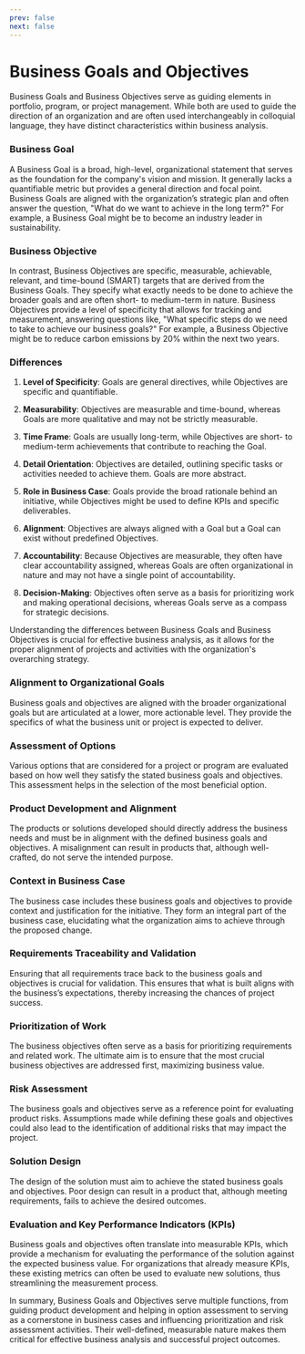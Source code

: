 ```yaml
---
prev: false
next: false
---
```


# Business Goals and Objectives

Business Goals and Business Objectives serve as guiding elements in portfolio, program, or project management. While both are used to guide the direction of an organization and are often used interchangeably in colloquial language, they have distinct characteristics within business analysis.

### Business Goal

A Business Goal is a broad, high-level, organizational statement that serves as the foundation for the company's vision and mission. It generally lacks a quantifiable metric but provides a general direction and focal point. Business Goals are aligned with the organization’s strategic plan and often answer the question, "What do we want to achieve in the long term?" For example, a Business Goal might be to become an industry leader in sustainability.

### Business Objective

In contrast, Business Objectives are specific, measurable, achievable, relevant, and time-bound (SMART) targets that are derived from the Business Goals. They specify what exactly needs to be done to achieve the broader goals and are often short- to medium-term in nature. Business Objectives provide a level of specificity that allows for tracking and measurement, answering questions like, "What specific steps do we need to take to achieve our business goals?" For example, a Business Objective might be to reduce carbon emissions by 20% within the next two years.

### Differences

1. **Level of Specificity**: Goals are general directives, while Objectives are specific and quantifiable.

2. **Measurability**: Objectives are measurable and time-bound, whereas Goals are more qualitative and may not be strictly measurable.

3. **Time Frame**: Goals are usually long-term, while Objectives are short- to medium-term achievements that contribute to reaching the Goal.

4. **Detail Orientation**: Objectives are detailed, outlining specific tasks or activities needed to achieve them. Goals are more abstract.

5. **Role in Business Case**: Goals provide the broad rationale behind an initiative, while Objectives might be used to define KPIs and specific deliverables.

6. **Alignment**: Objectives are always aligned with a Goal but a Goal can exist without predefined Objectives.

7. **Accountability**: Because Objectives are measurable, they often have clear accountability assigned, whereas Goals are often organizational in nature and may not have a single point of accountability.

8. **Decision-Making**: Objectives often serve as a basis for prioritizing work and making operational decisions, whereas Goals serve as a compass for strategic decisions.

Understanding the differences between Business Goals and Business Objectives is crucial for effective business analysis, as it allows for the proper alignment of projects and activities with the organization's overarching strategy.

### Alignment to Organizational Goals

Business goals and objectives are aligned with the broader organizational goals but are articulated at a lower, more actionable level. They provide the specifics of what the business unit or project is expected to deliver.

### Assessment of Options

Various options that are considered for a project or program are evaluated based on how well they satisfy the stated business goals and objectives. This assessment helps in the selection of the most beneficial option.

### Product Development and Alignment

The products or solutions developed should directly address the business needs and must be in alignment with the defined business goals and objectives. A misalignment can result in products that, although well-crafted, do not serve the intended purpose.

### Context in Business Case

The business case includes these business goals and objectives to provide context and justification for the initiative. They form an integral part of the business case, elucidating what the organization aims to achieve through the proposed change.

### Requirements Traceability and Validation

Ensuring that all requirements trace back to the business goals and objectives is crucial for validation. This ensures that what is built aligns with the business’s expectations, thereby increasing the chances of project success.

### Prioritization of Work

The business objectives often serve as a basis for prioritizing requirements and related work. The ultimate aim is to ensure that the most crucial business objectives are addressed first, maximizing business value.

### Risk Assessment

The business goals and objectives serve as a reference point for evaluating product risks. Assumptions made while defining these goals and objectives could also lead to the identification of additional risks that may impact the project.

### Solution Design

The design of the solution must aim to achieve the stated business goals and objectives. Poor design can result in a product that, although meeting requirements, fails to achieve the desired outcomes.

### Evaluation and Key Performance Indicators (KPIs)

Business goals and objectives often translate into measurable KPIs, which provide a mechanism for evaluating the performance of the solution against the expected business value. For organizations that already measure KPIs, these existing metrics can often be used to evaluate new solutions, thus streamlining the measurement process.

In summary, Business Goals and Objectives serve multiple functions, from guiding product development and helping in option assessment to serving as a cornerstone in business cases and influencing prioritization and risk assessment activities. Their well-defined, measurable nature makes them critical for effective business analysis and successful project outcomes.
